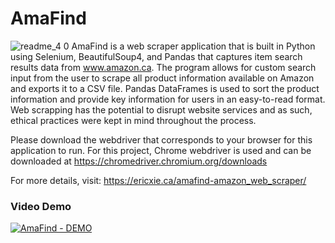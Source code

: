# AmaFind
![readme_4 0](https://user-images.githubusercontent.com/66566975/201503661-1d273559-18c8-4fb1-bb80-2600876b39c1.png)
AmaFind is a web scraper application that is built in Python using Selenium, BeautifulSoup4, and Pandas that captures item search results data from www.amazon.ca. The program allows for custom search input from the user to scrape all product information available on Amazon and exports it to a CSV file. Pandas DataFrames is used to sort the product information and provide key information for users in an easy-to-read format. Web scrapping has the potential to disrupt website services and as such, ethical practices were kept in mind throughout the process.

Please download the webdriver that corresponds to your browser for this application to run.
For this project, Chrome webdriver is used and can be downloaded at https://chromedriver.chromium.org/downloads

For more details, visit: https://ericxie.ca/amafind-amazon_web_scraper/

### Video Demo
[![AmaFind - DEMO](https://i.imgur.com/MbHM6YU.png)](https://youtu.be/7JiUlha6u1A)
